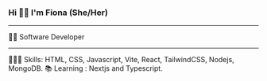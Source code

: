### Hi 👋🏾 I'm Fiona (She/Her)

<hr></hr>
👩🏾 Software Developer
<hr></hr>
👩🏾‍💻 Skills: HTML, CSS, Javascript, Vite, React, TailwindCSS, Nodejs, MongoDB.
📚 Learning : Nextjs and Typescript.

<!--
**fionss/fionss** is a ✨ _special_ ✨ repository because its `README.md` (this file) appears on your GitHub profile.

Here are some ideas to get you started:

- 🔭 I’m currently working on ...
- 🌱 I’m currently learning ...
- 👯 I’m looking to collaborate on ...
- 🤔 I’m looking for help with ...
- 💬 Ask me about ...
- 📫 How to reach me: ...
- 😄 Pronouns: ...
- ⚡ Fun fact: ...
-->
